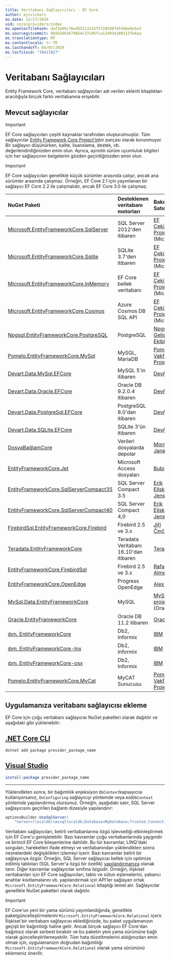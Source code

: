 ```yaml
---
title: Veritabanı Sağlayıcıları - EF Core
author: ajcvickers
ms.date: 12/17/2019
uid: core/providers/index
ms.openlocfilehash: daf2e06c76ed55213243f5728548fdfd4be0e5e2
ms.sourcegitcommit: 9b562663679854c37c05fca13d93e180213fb4aa
ms.translationtype: MT
ms.contentlocale: tr-TR
ms.lasthandoff: 04/07/2020
ms.locfileid: "78417827"
---
```

# <a name="database-providers"></a>Veritabanı Sağlayıcıları

Entity Framework Core, veritabanı sağlayıcıları adı verilen eklenti kitaplıkları aracılığıyla birçok farklı veritabanına erişebilir.

## <a name="current-providers"></a>Mevcut sağlayıcılar

> [!IMPORTANT]  
> EF Core sağlayıcıları çeşitli kaynaklar tarafından oluşturulmuştür. Tüm sağlayıcılar [Entity Framework Core Project'in](https://github.com/aspnet/EntityFrameworkCore)bir parçası olarak korunmuyor. Bir sağlayıcı düşünürken, kalite, lisanslama, destek, vb. değerlendirdiğinizden emin olun. Ayrıca, ayrıntılı sürüm uyumluluk bilgileri için her sağlayıcının belgelerini gözden geçirdiğinizden emin olun.

> [!IMPORTANT]  
> EF Core sağlayıcıları genellikle küçük sürümler arasında çalışır, ancak ana sürümler arasında çalışmaz. Örneğin, EF Core 2.1 için yayımlanan bir sağlayıcı EF Core 2.2 ile çalışmalıdır, ancak EF Core 3.0 ile çalışmaz. 

| NuGet Paketi                                                                                                        | Desteklenen veritabanı motorları | Bakımcı / Satıcı                                                           | Notlar / Gereksinimler | Sürüm için üretilmiştir | Yararlı bağlantılar                                                                                                                                                                                       |
|:---------------------------------------------------------------------------------------------------------------------|:---------------------------|:------------------------------------------------------------------------------|:---------------------|:------------------|:---------------------------------------------------------------------------------------------------------------------------------------------------------------------------------------------------|
| [Microsoft.EntityFrameworkCore.SqlServer](https://www.nuget.org/packages/Microsoft.EntityFrameworkCore.SqlServer)    | SQL Server 2012'den itibaren    | [EF Çekirdek Projesi](https://github.com/aspnet/EntityFrameworkCore/) (Microsoft) |                      | 3.1               | [Dokümanlar](xref:core/providers/sql-server/index)                                                                                                                                                       |
| [Microsoft.EntityFrameworkCore.Sqlite](https://www.nuget.org/packages/Microsoft.EntityFrameworkCore.Sqlite)          | SQLite 3.7'den itibaren         | [EF Çekirdek Projesi](https://github.com/aspnet/EntityFrameworkCore/) (Microsoft) |                      | 3.1               | [Dokümanlar](xref:core/providers/sqlite/index)                                                                                                                                                           |
| [Microsoft.EntityFrameworkCore.InMemory](https://www.nuget.org/packages/Microsoft.EntityFrameworkCore.InMemory)      | EF Core bellek veritabanı | [EF Çekirdek Projesi](https://github.com/aspnet/EntityFrameworkCore/) (Microsoft) | [Sınırlamalar](xref:core/miscellaneous/testing/in-memory)                 | 3.1               | [Dokümanlar](xref:core/providers/in-memory/index)                                                                                                                                                        |
| [Microsoft.EntityFrameworkCore.Cosmos](https://www.nuget.org/packages/Microsoft.EntityFrameworkCore.Cosmos)          | Azure Cosmos DB SQL API    | [EF Çekirdek Projesi](https://github.com/aspnet/EntityFrameworkCore/) (Microsoft) |                      | 3.1               | [Dokümanlar](xref:core/providers/cosmos/index)                                                                                                                                                           |
| [Npgsql.EntityFrameworkCore.PostgreSQL](https://www.nuget.org/packages/Npgsql.EntityFrameworkCore.PostgreSQL)        | PostgreSQL                 | [Npgsql Geliştirme Ekibi](https://github.com/npgsql)                          |                      | 3.1               | [Dokümanlar](https://www.npgsql.org/efcore/index.html)                                                                                                                                                   |
| [Pomelo.EntityFrameworkCore.MySql](https://www.nuget.org/packages/Pomelo.EntityFrameworkCore.MySql)                  | MySQL, MariaDB             | [Pomelo Vakfı Projesi](https://github.com/PomeloFoundation)              |                      | 3.1               | [Benioku](https://github.com/PomeloFoundation/Pomelo.EntityFrameworkCore.MySql/blob/master/README.md)                                                                                               |
| [Devart.Data.MySql.EFCore](https://www.nuget.org/packages/Devart.Data.MySql.EFCore/)                                 | MySQL 5'in itibaren            | [DevArt](https://www.devart.com/)                                             | Ödenen                 | 3,0               | [Dokümanlar](https://www.devart.com/dotconnect/mysql/docs/)                                                                                                                                              |
| [Devart.Data.Oracle.EFCore](https://www.nuget.org/packages/Devart.Data.Oracle.EFCore/)                               | Oracle DB 9.2.0.4 itibaren  | [DevArt](https://www.devart.com/)                                             | Ödenen                 | 3,0               | [Dokümanlar](https://www.devart.com/dotconnect/oracle/docs/)                                                                                                                                             |
| [Devart.Data.PostgreSql.EFCore](https://www.nuget.org/packages/Devart.Data.PostgreSql.EFCore/)                       | PostgreSQL 8.0'dan itibaren     | [DevArt](https://www.devart.com/)                                             | Ödenen                 | 3,0               | [Dokümanlar](https://www.devart.com/dotconnect/postgresql/docs/)                                                                                                                                         |
| [Devart.Data.SQLite.EFCore](https://www.nuget.org/packages/Devart.Data.SQLite.EFCore/)                               | SQLite 3'ün itibaren           | [DevArt](https://www.devart.com/)                                             | Ödenen                 | 3,0               | [Dokümanlar](https://www.devart.com/dotconnect/sqlite/docs/)                                                                                                                                             |
| [DosyaBağlamCore](https://www.nuget.org/packages/FileContextCore/)                                                   | Verileri dosyalarda depolar       | [Morris Janatzek](https://github.com/morrisjdev)                              | Geliştirme amacıyla | 3,0               | [Benioku](https://github.com/morrisjdev/FileContextCore/blob/master/README.md)                                                                                                                                              |
| [EntityFrameworkCore.Jet](https://www.nuget.org/packages/EntityFrameworkCore.Jet/)                                   | Microsoft Access dosyaları     | [Bubi](https://github.com/bubibubi)                                           | .NET Framework       | 2,2               | [Benioku](https://github.com/bubibubi/EntityFrameworkCore.Jet/blob/master/docs/README.md)                                                                                                           |
| [EntityFrameworkCore.SqlServerCompact35](https://www.nuget.org/packages/EntityFrameworkCore.SqlServerCompact35)      | SQL Server Compact 3.5     | [Erik Ejlskov Jensen](https://github.com/ErikEJ/)                             | .NET Framework       | 2,2               | [Wiki](https://github.com/ErikEJ/EntityFramework.SqlServerCompact/wiki/Using-EF-Core-with-SQL-Server-Compact-in-Traditional-.NET-Applications)                                                     |
| [EntityFrameworkCore.SqlServerCompact40](https://www.nuget.org/packages/EntityFrameworkCore.SqlServerCompact40)      | SQL Server Compact 4,0     | [Erik Ejlskov Jensen](https://github.com/ErikEJ/)                             | .NET Framework       | 2,2               | [Wiki](https://github.com/ErikEJ/EntityFramework.SqlServerCompact/wiki/Using-EF-Core-with-SQL-Server-Compact-in-Traditional-.NET-Applications)                                                     |
| [FirebirdSql.EntityFrameworkCore.Firebird](https://www.nuget.org/packages/FirebirdSql.EntityFrameworkCore.Firebird/) | Firebird 2.5 ve 3.x       | [Jiří Činčura](https://github.com/cincuranet)                                 |                      | 2,2               | [Dokümanlar](https://github.com/cincuranet/FirebirdSql.Data.FirebirdClient/blob/master/Provider/docs/entity-framework-core.md)                                                                           |
| [Teradata.EntityFrameworkCore](https://www.nuget.org/packages/Teradata.EntityFrameworkCore/)                         | Teradata Veritabanı 16.10'dan itibaren | [Teradata](https://downloads.teradata.com/download/connectivity/net-data-provider-for-teradata) | | 2,2               |[Web sitesi](https://www.nuget.org/packages/Teradata.EntityFrameworkCore/)                                                                                                                            |
| [EntityFrameworkCore.FirebirdSql](https://www.nuget.org/packages/EntityFrameworkCore.FirebirdSql/)                   | Firebird 2.5 ve 3.x       | [Rafael Almeida](https://github.com/ralmsdeveloper)                           |                      | 2.1               | [Wiki](https://github.com/ralmsdeveloper/EntityFrameworkCore.FirebirdSQL/wiki)                                                                                                                     |
| [EntityFrameworkCore.OpenEdge](https://www.nuget.org/packages/EntityFrameworkCore.OpenEdge/)                         | Progress OpenEdge          | [Alex Wiese](https://github.com/alexwiese)                                    |                      | 2.1               | [Benioku](https://github.com/alexwiese/EntityFrameworkCore.OpenEdge/blob/master/README.md)                                                                                                          |
| [MySql.Data.EntityFrameworkCore](https://www.nuget.org/packages/MySql.Data.EntityFrameworkCore)                      | MySQL                      | [MySQL projesi](https://dev.mysql.com) (Oracle)                               |                      | 2.1               | [Dokümanlar](https://dev.mysql.com/doc/connector-net/en/connector-net-entityframework-core.html)                                                                                                         |
| [Oracle.EntityFrameworkCore](https://www.nuget.org/packages/Oracle.EntityFrameworkCore/)                             | Oracle DB 11.2 itibaren     | [Oracle](https://www.oracle.com/technetwork/topics/dotnet/)                   |                      | 2.1               | [Web sitesi](https://www.oracle.com/technetwork/topics/dotnet/)                                                                                                                                       |
| [ıbm. EntityFrameworkCore](https://www.nuget.org/packages/IBM.EntityFrameworkCore)                                    | Db2, Informix              | [IBM](https://ibm.com)                                                        | Windows sürümü      | 2,0               | [Blog](https://www.ibm.com/developerworks/community/blogs/96960515-2ea1-4391-8170-b0515d08e4da/entry/Creating_Entity_Data_Model_using_IBM_Data_Server_providers_for_Entity_Framework_Core?lang=en) |
| [ıbm. EntityFrameworkCore-lnx](https://www.nuget.org/packages/IBM.EntityFrameworkCore-lnx)                            | Db2, Informix              | [IBM](https://ibm.com)                                                        | Linux sürümü        | 2,0               | [Blog](https://www.ibm.com/developerworks/community/blogs/96960515-2ea1-4391-8170-b0515d08e4da/entry/Creating_Entity_Data_Model_using_IBM_Data_Server_providers_for_Entity_Framework_Core?lang=en) |
| [ıbm. EntityFrameworkCore-osx](https://www.nuget.org/packages/IBM.EntityFrameworkCore-osx)                            | Db2, Informix              | [IBM](https://ibm.com)                                                        | macOS sürümü        | 2,0               | [Blog](https://www.ibm.com/developerworks/community/blogs/96960515-2ea1-4391-8170-b0515d08e4da/entry/Creating_Entity_Data_Model_using_IBM_Data_Server_providers_for_Entity_Framework_Core?lang=en) |
| [Pomelo.EntityFrameworkCore.MyCat](https://www.nuget.org/packages/Pomelo.EntityFrameworkCore.MyCat)                  | MyCAT Sunucusu               | [Pomelo Vakfı Projesi](https://github.com/PomeloFoundation)              | Yalnızca ön sürüm      | 1.1               | [Benioku](https://github.com/PomeloFoundation/Pomelo.EntityFrameworkCore.MyCat/blob/master/README.md)                                                                                               |

## <a name="adding-a-database-provider-to-your-application"></a>Uygulamanıza veritabanı sağlayıcısı ekleme

EF Core için çoğu veritabanı sağlayıcısı NuGet paketleri olarak dağıtılır ve aşağıdaki gibi yüklenebilir:

## <a name="net-core-cli"></a>[.NET Core CLI](#tab/dotnet-core-cli)

```dotnetcli
dotnet add package provider_package_name
```

## <a name="visual-studio"></a>[Visual Studio](#tab/vs)

``` powershell
install-package provider_package_name
```

***

Yüklendikten sonra, bir bağımlılık enjeksiyon `DbContext`kapsayıcısı kullanıyorsanız, `OnConfiguring` sağlayıcıyı yöntemde veya `AddDbContext` yöntemde yapılandırmış olursunuz.
Örneğin, aşağıdaki satır, SQL Server sağlayıcısını geçirilen bağlantı dizesiyle yapılandırır:

``` csharp
optionsBuilder.UseSqlServer(
    "Server=(localdb)\mssqllocaldb;Database=MyDatabase;Trusted_Connection=True;");
```  

Veritabanı sağlayıcıları, belirli veritabanlarına özgü işlevselliği etkinleştirmek için EF Core'u genişletebilir.
Bazı kavramlar çoğu veritabanlarında yaygındır ve birincil EF Core bileşenlerine dahildir.
Bu tür kavramlar, LINQ'daki sorguları, hareketleri ifade etmeyi ve veritabanından yüklendikten sonra nesnelerdeki değişiklikleri izlemeyi içerir.
Bazı kavramlar belirli bir sağlayıcıya özgür.
Örneğin, SQL Server sağlayıcısı bellek için optimize edilmiş tabloları (SQL Server'a özgü bir özellik) [yapılandırmanıza](xref:core/providers/sql-server/memory-optimized-tables) olanak tanır.
Diğer kavramlar sağlayıcılar sınıfına özgüdir.
Örneğin, ilişkisel veritabanları için EF Core sağlayıcıları, tablo ve sütun eşlemelerini, yabancı anahtar kısıtlamalarını vb. yapılandırmak için API'ler sağlayan ortak `Microsoft.EntityFrameworkCore.Relational` kitaplığı temel alır. Sağlayıcılar genellikle NuGet paketleri olarak dağıtılır.

> [!IMPORTANT]  
> EF Core'un yeni bir yama sürümü yayımlandığında, genellikle paketgüncelleştirmelerini `Microsoft.EntityFrameworkCore.Relational` içerir.
> İlişkisel bir veritabanı sağlayıcısı eklediğinizde, bu paket uygulamanızın geçişli bir bağımlılığı haline gelir.
> Ancak birçok sağlayıcı EF Core'dan bağımsız olarak serbest bırakılır ve bu paketin yeni yama sürümüne bağlı olarak güncelleştirilemeyebilir.
> Tüm hata düzeltmelerini aldığınızdan emin olmak için, uygulamanızın doğrudan bağımlılığı `Microsoft.EntityFrameworkCore.Relational` olarak yama sürümünü eklemeniz önerilir.
